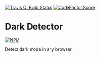 [![Travis CI Build Status](https://img.shields.io/travis/com/Richienb/darkdetector/master.svg?style=for-the-badge)](https://travis-ci.com/Richienb/darkdetector)
[![CodeFactor Score](https://www.codefactor.io/repository/github/Richienb/darkdetector/badge?style=for-the-badge)](https://www.codefactor.io/repository/github/Richienb/darkdetector)

# Dark Detector

[![NPM](https://nodei.co/npm/darkdetector.png?downloads=true&downloadRank=true&stars=true)](https://nodei.co/npm/darkdetector)

Detect dark mode in any browser.
